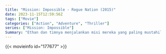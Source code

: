 ```yaml
---
title: "Mission: Impossible - Rogue Nation (2015)"
date: 2023-11-15T12:59:56Z
tags: ["Movie"]
categories: ["Action", "Adventure", "Thriller"]
series: ["Mission: Impossible"]
Summary: "Ethan dan timnya menjalankan misi mereka yang paling mustahil ketika mereka harus memberantas organisasi jahat internasional yang sangat terampil dan berkomitmen untuk menghancurkan IMF."
---
```


<mux-player stream-type="on-demand"
src="https://kp3d-my.sharepoint.com/personal/ryoo_kp3d_onmicrosoft_com/_layouts/15/download.aspx?share=ESeAG3b-jFlEtNlk0G8CtUIBdWRHauk4M_Sh1dt-CI7qKg" prefer-playback="mse" controls>

</mux-player>


{{< movieinfo id="177677" >}}

<script src="https://cdn.jsdelivr.net/npm/@mux/mux-player"></script>

 <script type="application/ld+json ">
{
"@context": "https://schema.org/",
"@type": "VideoObject",
"name": "Mission: Impossible - Rogue Nation (2015)",
"contentUrl": "https://stream.mux.com/Go6S5cGgLROtgMSBvTbjmclZBxJPpyeu3xQuATH01efo.m3u8?min_resolution=480p",
"thumbnailUrl": "https://www.themoviedb.org/t/p/original/rHdVGluFBhlSaNQTxhP2v2MHSfm.jpg?width=314&fit_mode=preserve&time=25",
"uploadDate": "2023-11-15T12:59:56Z",
}

</script>